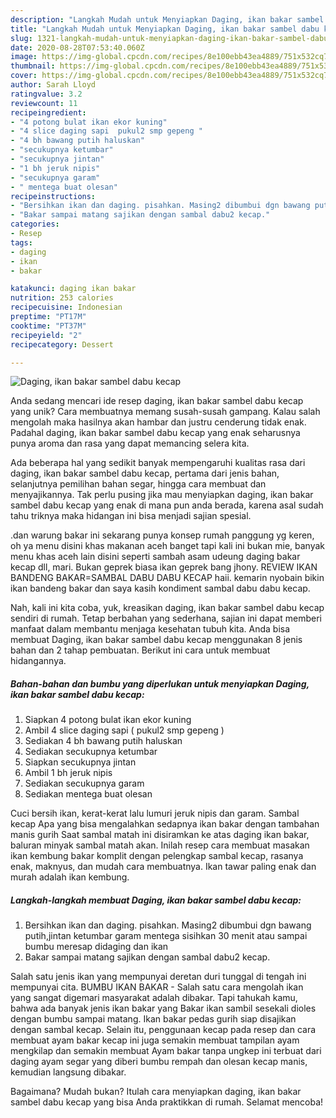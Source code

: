 ```yaml
---
description: "Langkah Mudah untuk Menyiapkan Daging, ikan bakar sambel dabu kecap Anti Gagal"
title: "Langkah Mudah untuk Menyiapkan Daging, ikan bakar sambel dabu kecap Anti Gagal"
slug: 1321-langkah-mudah-untuk-menyiapkan-daging-ikan-bakar-sambel-dabu-kecap-anti-gagal
date: 2020-08-28T07:53:40.060Z
image: https://img-global.cpcdn.com/recipes/8e100ebb43ea4889/751x532cq70/daging-ikan-bakar-sambel-dabu-kecap-foto-resep-utama.jpg
thumbnail: https://img-global.cpcdn.com/recipes/8e100ebb43ea4889/751x532cq70/daging-ikan-bakar-sambel-dabu-kecap-foto-resep-utama.jpg
cover: https://img-global.cpcdn.com/recipes/8e100ebb43ea4889/751x532cq70/daging-ikan-bakar-sambel-dabu-kecap-foto-resep-utama.jpg
author: Sarah Lloyd
ratingvalue: 3.2
reviewcount: 11
recipeingredient:
- "4 potong bulat ikan ekor kuning"
- "4 slice daging sapi  pukul2 smp gepeng "
- "4 bh bawang putih haluskan"
- "secukupnya ketumbar"
- "secukupnya jintan"
- "1 bh jeruk nipis"
- "secukupnya garam"
- " mentega buat olesan"
recipeinstructions:
- "Bersihkan ikan dan daging. pisahkan. Masing2 dibumbui dgn bawang putih,jintan ketumbar garam mentega sisihkan 30 menit atau sampai bumbu meresap didaging dan ikan"
- "Bakar sampai matang sajikan dengan sambal dabu2 kecap."
categories:
- Resep
tags:
- daging
- ikan
- bakar

katakunci: daging ikan bakar 
nutrition: 253 calories
recipecuisine: Indonesian
preptime: "PT17M"
cooktime: "PT37M"
recipeyield: "2"
recipecategory: Dessert

---
```



![Daging, ikan bakar sambel dabu kecap](https://img-global.cpcdn.com/recipes/8e100ebb43ea4889/751x532cq70/daging-ikan-bakar-sambel-dabu-kecap-foto-resep-utama.jpg)

Anda sedang mencari ide resep daging, ikan bakar sambel dabu kecap yang unik? Cara membuatnya memang susah-susah gampang. Kalau salah mengolah maka hasilnya akan hambar dan justru cenderung tidak enak. Padahal daging, ikan bakar sambel dabu kecap yang enak seharusnya punya aroma dan rasa yang dapat memancing selera kita.

Ada beberapa hal yang sedikit banyak mempengaruhi kualitas rasa dari daging, ikan bakar sambel dabu kecap, pertama dari jenis bahan, selanjutnya pemilihan bahan segar, hingga cara membuat dan menyajikannya. Tak perlu pusing jika mau menyiapkan daging, ikan bakar sambel dabu kecap yang enak di mana pun anda berada, karena asal sudah tahu triknya maka hidangan ini bisa menjadi sajian spesial.

.dan warung bakar ini sekarang punya konsep rumah panggung yg keren, oh ya menu disini khas makanan aceh banget tapi kali ini bukan mie, banyak menu khas aceh lain disini seperti sambah asam udeung daging bakar kecap dll, mari. Bukan geprek biasa ikan geprek bang jhony. REVIEW IKAN BANDENG BAKAR=SAMBAL DABU DABU KECAP haii. kemarin nyobain bikin ikan bandeng bakar dan saya kasih kondiment sambal dabu dabu kecap.


Nah, kali ini kita coba, yuk, kreasikan daging, ikan bakar sambel dabu kecap sendiri di rumah. Tetap berbahan yang sederhana, sajian ini dapat memberi manfaat dalam membantu menjaga kesehatan tubuh kita. Anda bisa membuat Daging, ikan bakar sambel dabu kecap menggunakan 8 jenis bahan dan 2 tahap pembuatan. Berikut ini cara untuk membuat hidangannya.

<!--inarticleads1-->

##### Bahan-bahan dan bumbu yang diperlukan untuk menyiapkan Daging, ikan bakar sambel dabu kecap:

1. Siapkan 4 potong bulat ikan ekor kuning
1. Ambil 4 slice daging sapi ( pukul2 smp gepeng )
1. Sediakan 4 bh bawang putih haluskan
1. Sediakan secukupnya ketumbar
1. Siapkan secukupnya jintan
1. Ambil 1 bh jeruk nipis
1. Sediakan secukupnya garam
1. Sediakan  mentega buat olesan


Cuci bersih ikan, kerat-kerat lalu lumuri jeruk nipis dan garam. Sambal kecap Apa yang bisa mengalahkan sedapnya ikan bakar dengan tambahan manis gurih Saat sambal matah ini disiramkan ke atas daging ikan bakar, baluran minyak sambal matah akan. Inilah resep cara membuat masakan ikan kembung bakar komplit dengan pelengkap sambal kecap, rasanya enak, maknyus, dan mudah cara membuatnya. Ikan tawar paling enak dan murah adalah ikan kembung. 

<!--inarticleads2-->

##### Langkah-langkah membuat Daging, ikan bakar sambel dabu kecap:

1. Bersihkan ikan dan daging. pisahkan. Masing2 dibumbui dgn bawang putih,jintan ketumbar garam mentega sisihkan 30 menit atau sampai bumbu meresap didaging dan ikan
1. Bakar sampai matang sajikan dengan sambal dabu2 kecap.


Salah satu jenis ikan yang mempunyai deretan duri tunggal di tengah ini mempunyai cita. BUMBU IKAN BAKAR - Salah satu cara mengolah ikan yang sangat digemari masyarakat adalah dibakar. Tapi tahukah kamu, bahwa ada banyak jenis ikan bakar yang Bakar ikan sambil sesekali dioles dengan bumbu sampai matang. Ikan bakar pedas gurih siap disajikan dengan sambal kecap. Selain itu, penggunaan kecap pada resep dan cara membuat ayam bakar kecap ini juga semakin membuat tampilan ayam mengkilap dan semakin membuat Ayam bakar tanpa ungkep ini terbuat dari daging ayam segar yang diberi bumbu rempah dan olesan kecap manis, kemudian langsung dibakar. 

Bagaimana? Mudah bukan? Itulah cara menyiapkan daging, ikan bakar sambel dabu kecap yang bisa Anda praktikkan di rumah. Selamat mencoba!
